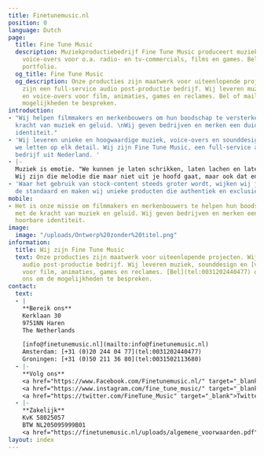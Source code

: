 ```yaml
---
title: Finetunemusic.nl
position: 0
language: Dutch
page:
  title: Fine Tune Music
  description: Muziekproductiebedrijf Fine Tune Music produceert muziek, sounds en
    voice-overs voor o.a. radio- en tv-commercials, films en games. Beluister ons
    portfolio.
  og_title: Fine Tune Music
  og_description: Onze producties zijn maatwerk voor uiteenlopende projecten. Wij
    zijn een full-service audio post-productie bedrijf. Wij leveren muziek, sounddesign
    en voice-overs voor film, animaties, games en reclames. Bel of mail ons om de
    mogelijkheden te bespreken.
introduction:
- "Wij helpen filmmakers en merkenbouwers om hun boodschap te versterken, \nmet de
  kracht van muziek en geluid. \nWij geven bedrijven en merken een duidelijke, hoorbare
  identiteit."
- 'Wij leveren unieke en hoogwaardige muziek, voice-overs en sounddesign, waarbij
  we letten op elk detail. Wij zijn Fine Tune Music, een full-service audio post-production
  bedrijf uit Nederland. '
- |-
  Muziek is emotie. "We kunnen je laten schrikken, laten lachen en laten huilen".
  Wij zijn die melodie die maar niet uit je hoofd gaat, maar ook dat ene liedje waar je de naam niet meer van weet.
- 'Waar het gebruik van stock-content steeds groter wordt, wijken wij juist af van
  de standaard en maken wij unieke producten die authentiek en exclusief zijn. '
mobile:
- Het is onze missie om filmmakers en merkenbouwers te helpen hun boodschap te versterken
  met de kracht van muziek en geluid. Wij geven bedrijven en merken een duidelijke,
  hoorbare identiteit.
image:
  image: "/uploads/Ontwerp%20zonder%20titel.png"
information:
  title: Wij zijn Fine Tune Music
  text: Onze producties zijn maatwerk voor uiteenlopende projecten. Wij zijn een full-service
    audio post-productie bedrijf. Wij leveren muziek, sounddesign en [voice-overs](https://finetunevoices.nl/)
    voor film, animaties, games en reclames. [Bel](tel:0031202440477) of [mail](mailto:info@finetunemusic.nl)
    ons om de mogelijkheden te bespreken.
contact:
  text:
  - |
    **Bereik ons**
    Kerklaan 30
    9751NN Haren
    The Netherlands

    [info@finetunemusic.nl](mailto:info@finetunemusic.nl)
    Amsterdam: [+31 (0)20 244 04 77](tel:0031202440477)
    Groningen: [+31 (0)50 211 36 80](tel:0031502113680)
  - |-
    **Volg ons**
    <a href="https://www.Facebook.com/Finetunemusic.nl/" target="_blank">Facebook</a>
    <a href="https://www.instagram.com/fine_tune_music/" target="_blank">Instagram</a>
    <a href="https://twitter.com/FineTune_Music" target="_blank">Twitter</a>
  - |-
    **Zakelijk**
    KvK 58025057
    BTW NL205095999B01
    <a href="https://finetunemusic.nl/uploads/algemene_voorwaarden.pdf" target="_blank">Algemene Voorwaarden</a>
layout: index
---
```


